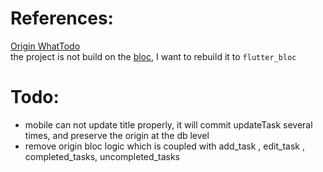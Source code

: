 
# References:
[Origin WhatTodo](https://github.com/burhanrashid52/WhatTodo) <br/>
the project is not build on the [bloc](https://bloclibrary.dev/), I want to rebuild it to `flutter_bloc`

# Todo:
- mobile can not update title properly, it will commit updateTask several times, and preserve the origin at the db level
- remove origin bloc logic which is coupled with add_task , edit_task , completed_tasks, uncompleted_tasks